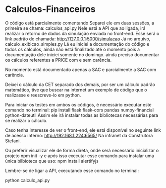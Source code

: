 # Calculos-Financeiros
O código está parcialmente comentando
Separei ele em duas sessões, a primeira se chama: calculos_api.py
Nele está a API que ao ligada, irá realizar o retorno de dados da simulação enviada no front-end.
Esse será o link padrão de chamada: http://127.0.0.1:5000/simulacao
Já no arquivo, calculo_exibicao_simples.py
Lá eu iniciei a documentação do código e todos os cálculos, ainda não está finalizado até o momento pois a documentação dele iniciei somente
no domingo. ainda preciso documentar os cálculos referentes a PRICE com e sem carência.

No momento está documentado apenas a SAC e parcialmente a SAC com carência.

Deixei o cálculo da CET separado dos demais, por ser um cálculo padrão matemático, tive que buscar na internet um exemplo de código que o realizasse e reescreve-lo em python.

Para iniciar os testes em ambos os códigos, é necessário executar este comando no terminal:
pip install flask flask-cors pandas numpy-financial python-dateutil
Assim ele irá instalar todas as bibliotecas necessárias para se realizar o cálculo.


Caso tenha interesse de ver o front-end, ele está disponível no seguinte link de acesso interno: http://192.168.1.224:6565/
Na infranet da Construtora Stefani.

Ou preferir visualizar ele de forma direta, onde será necessário inicializar o projeto
npm init -y
e após isso executar esse comando para instalar uma única bilbioteca que uso: npm install alertifyjs

Lembre-se de ligar a API, executando esse comando no terminal:

python calculo_api.py



